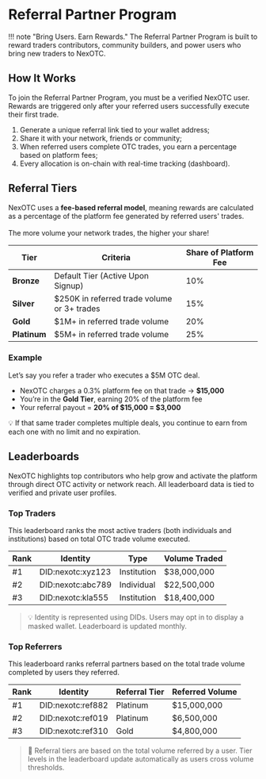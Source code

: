 # Referral Partner Program

!!! note "Bring Users. Earn Rewards."
    The Referral Partner Program is built to reward traders contributors, community builders, and power users who bring new traders to NexOTC.

## How It Works

To join the Referral Partner Program, you must be a verified NexOTC user. Rewards are triggered only after your referred users successfully execute their first trade.

1. Generate a unique referral link tied to your wallet address;
2. Share it with your network, friends or community;
3. When referred users complete OTC trades, you earn a percentage based on platform fees;
4. Every allocation is on-chain with real-time tracking (dashboard).

## Referral Tiers

NexOTC uses a **fee-based referral model**, meaning rewards are calculated as a percentage of the platform fee generated by referred users' trades.
<br/><br/>
The more volume your network trades, the higher your share!

| Tier         | Criteria                                      | Share of Platform Fee  |
|--------------|-----------------------------------------------|------------------------|
| **Bronze**   | Default Tier (Active Upon Signup)             | 10%                    |
| **Silver**   | $250K in referred trade volume or 3+ trades   | 15%                    |
| **Gold**     | $1M+ in referred trade volume                 | 20%                    |
| **Platinum** | $5M+ in referred trade volume                 | 25%                    |

### Example

Let’s say you refer a trader who executes a $5M OTC deal.

- NexOTC charges a 0.3% platform fee on that trade → **$15,000**
- You’re in the **Gold Tier**, earning 20% of the platform fee
- Your referral payout = **20% of $15,000 = $3,000**

💡 If that same trader completes multiple deals, you continue to earn from each one with no limit and no expiration.

## Leaderboards

NexOTC highlights top contributors who help grow and activate the platform through direct OTC activity or network reach. All leaderboard data is tied to verified and private user profiles.

### Top Traders

This leaderboard ranks the most active traders (both individuals and institutions) based on total OTC trade volume executed.

| Rank | Identity            | Type         | Volume Traded     |
|------|---------------------|--------------|-------------------|
| #1   | DID:nexotc:xyz123   | Institution  | $38,000,000       |
| #2   | DID:nexotc:abc789   | Individual   | $22,500,000       |
| #3   | DID:nexotc:kla555   | Institution  | $18,400,000       |

> 💡 Identity is represented using DIDs. Users may opt in to display a masked wallet. Leaderboard is updated monthly.

### Top Referrers

This leaderboard ranks referral partners based on the total trade volume completed by users they referred.

| Rank | Identity            | Referral Tier  | Referred Volume   |
|------|---------------------|----------------|-------------------|
| #1   | DID:nexotc:ref882   | Platinum       | $15,000,000       |
| #2   | DID:nexotc:ref019   | Platinum       | $6,500,000        |
| #3   | DID:nexotc:ref310   | Gold           | $4,800,000        |

> 📌 Referral tiers are based on the total volume referred by a user. Tier levels in the leaderboard update automatically as users cross volume thresholds.
